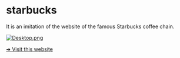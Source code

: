 # starbucks
It is an imitation of the website of the famous Starbucks coffee chain.

[![Desktop.png](https://i.postimg.cc/pThW9Qb9/Desktop.png)](https://postimg.cc/5YJdTCt1)

[➜ Visit this website](https://starbucks-iannello.netlify.app/)
